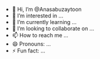 - 👋 Hi, I’m @Anasabuzaytoon
- 👀 I’m interested in ...
- 🌱 I’m currently learning ...
- 💞️ I’m looking to collaborate on ...
- 📫 How to reach me ...
- 😄 Pronouns: ...
- ⚡ Fun fact: ...

<!---
Anasabuzaytoon/Anasabuzaytoon is a ✨ special ✨ repository because its `README.md` (this file) appears on your GitHub profile.
You can click the Preview link to take a look at your changes.
--->
